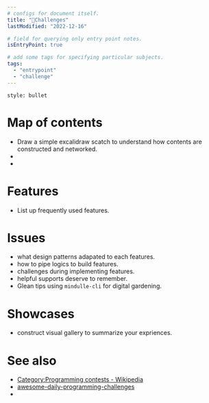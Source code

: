 ```yaml
---
# configs for document itself.
title: "🎉Challenges"
lastModified: "2022-12-16"

# field for querying only entry point notes.
isEntryPoint: true

# add some tags for specifying particular subjects.
tags:
  - "entrypoint"
  - "challenge"
---
```

```toc
style: bullet
```
# Map of contents
- Draw a simple excalidraw scatch to understand how contents are constructed and networked.
- 
- 

# Features
- List up frequently used features.

# Issues
- what design patterns adapated to each features.
- how to pipe logics to build features.
- challenges during implementing features.
- helpful supports deserve to remember.
- Glean tips using `mindulle-cli` for digital gardening.

# Showcases
- construct visual gallery to summarize your expriences.

# See also
- [Category:Programming contests - Wikipedia](https://en.wikipedia.org/wiki/Category:Programming_contests)
- [awesome-daily-programming-challenges](https://github.com/samukaunt/awesome-daily-programming-challenges)
- 